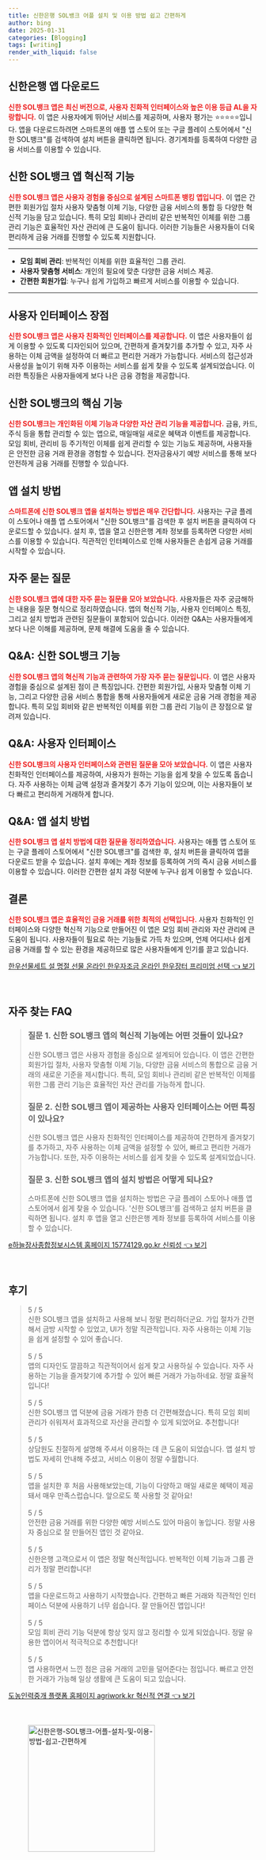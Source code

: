 ```yaml
---
title: 신한은행 SOL뱅크 어플 설치 및 이용 방법 쉽고 간편하게
author: bing
date: 2025-01-31
categories: [Blogging]
tags: [writing]
render_with_liquid: false
---
```



<h2 id='신한은행 앱 다운로드'>신한은행 앱 다운로드</h2>

<p><b><span style="color: #ee2323;">신한 SOL뱅크 앱은 최신 버전으로, 사용자 친화적 인터페이스와 높은 이용 등급 AL을 자랑합니다.</span></b> 이 앱은 사용자에게 뛰어난 서비스를 제공하며, 사용자 평가는 ⭐⭐⭐⭐⭐입니다. 앱을 다운로드하려면 스마트폰의 애플 앱 스토어 또는 구글 플레이 스토어에서 "신한 SOL뱅크"를 검색하여 설치 버튼을 클릭하면 됩니다. 경기계좌를 등록하여 다양한 금융 서비스를 이용할 수 있습니다.</p>

<h2 id='신한 SOL뱅크 앱 혁신적 기능'>신한 SOL뱅크 앱 혁신적 기능</h2>

<p><b><span style="color: #ee2323;">신한 SOL뱅크 앱은 사용자 경험을 중심으로 설계된 스마트폰 뱅킹 앱입니다.</span></b> 이 앱은 간편한 회원가입 절차 사용자 맞춤형 이체 기능, 다양한 금융 서비스의 통합 등 다양한 혁신적 기능을 담고 있습니다. 특히 모임 회비나 관리비 같은 반복적인 이체를 위한 그룹 관리 기능은 효율적인 자산 관리에 큰 도움이 됩니다. 이러한 기능들은 사용자들이 더욱 편리하게 금융 거래를 진행할 수 있도록 지원합니다.</p>

<hr />

<ul>
    <li><b>모임 회비 관리</b>: 반복적인 이체를 위한 효율적인 그룹 관리.</li>
    <li><b>사용자 맞춤형 서비스</b>: 개인의 필요에 맞춘 다양한 금융 서비스 제공.</li>
    <li><b>간편한 회원가입</b>: 누구나 쉽게 가입하고 빠르게 서비스를 이용할 수 있습니다.</li>
</ul>

<hr />

<h2 id='사용자 인터페이스 장점'>사용자 인터페이스 장점</h2>

<p><b><span style="color: #ee2323;">신한 SOL뱅크 앱은 사용자 친화적인 인터페이스를 제공합니다.</span></b> 이 앱은 사용자들이 쉽게 이용할 수 있도록 디자인되어 있으며, 간편하게 즐겨찾기를 추가할 수 있고, 자주 사용하는 이체 금액을 설정하여 더 빠르고 편리한 거래가 가능합니다. 서비스의 접근성과 사용성을 높이기 위해 자주 이용하는 서비스를 쉽게 찾을 수 있도록 설계되었습니다. 이러한 특징들은 사용자들에게 보다 나은 금융 경험을 제공합니다.</p>

<h2 id='신한 SOL뱅크의 핵심 기능'>신한 SOL뱅크의 핵심 기능</h2>

<p><b><span style="color: #ee2323;">신한 SOL뱅크는 개인화된 이체 기능과 다양한 자산 관리 기능을 제공합니다.</span></b> 금융, 카드, 주식 등을 통합 관리할 수 있는 앱으로, 매일매일 새로운 혜택과 이벤트를 제공합니다. 모임 회비, 관리비 등 주기적인 이체를 쉽게 관리할 수 있는 기능도 제공하며, 사용자들은 안전한 금융 거래 환경을 경험할 수 있습니다. 전자금융사기 예방 서비스를 통해 보다 안전하게 금융 거래를 진행할 수 있습니다.</p>

<h2 id='앱 설치 방법'>앱 설치 방법</h2>

<p><b><span style="color: #ee2323;">스마트폰에 신한 SOL뱅크 앱을 설치하는 방법은 매우 간단합니다.</span></b> 사용자는 구글 플레이 스토어나 애플 앱 스토어에서 "신한 SOL뱅크"를 검색한 후 설치 버튼을 클릭하여 다운로드할 수 있습니다. 설치 후, 앱을 열고 신한은행 계좌 정보를 등록하면 다양한 서비스를 이용할 수 있습니다. 직관적인 인터페이스로 인해 사용자들은 손쉽게 금융 거래를 시작할 수 있습니다.</p>

<h2 id='자주 묻는 질문'>자주 묻는 질문</h2>

<p><b><span style="color: #ee2323;">신한 SOL뱅크 앱에 대한 자주 묻는 질문을 모아 보았습니다.</span></b> 사용자들은 자주 궁금해하는 내용을 질문 형식으로 정리하였습니다. 앱의 혁신적 기능, 사용자 인터페이스 특징, 그리고 설치 방법과 관련된 질문들이 포함되어 있습니다. 이러한 Q&A는 사용자들에게 보다 나은 이해를 제공하며, 문제 해결에 도움을 줄 수 있습니다.</p>

<h2 id='Q&A: 신한 SOL뱅크 기능'>Q&A: 신한 SOL뱅크 기능</h2>

<p><b><span style="color: #ee2323;">신한 SOL뱅크 앱의 혁신적 기능과 관련하여 가장 자주 묻는 질문입니다.</span></b> 이 앱은 사용자 경험을 중심으로 설계된 점이 큰 특징입니다. 간편한 회원가입, 사용자 맞춤형 이체 기능, 그리고 다양한 금융 서비스 통합을 통해 사용자들에게 새로운 금융 거래 경험을 제공합니다. 특히 모임 회비와 같은 반복적인 이체를 위한 그룹 관리 기능이 큰 장점으로 알려져 있습니다.</p>

<h2 id='Q&A: 사용자 인터페이스'>Q&A: 사용자 인터페이스</h2>

<p><b><span style="color: #ee2323;">신한 SOL뱅크의 사용자 인터페이스와 관련된 질문을 모아 보았습니다.</span></b> 이 앱은 사용자 친화적인 인터페이스를 제공하여, 사용자가 원하는 기능을 쉽게 찾을 수 있도록 돕습니다. 자주 사용하는 이체 금액 설정과 즐겨찾기 추가 기능이 있으며, 이는 사용자들이 보다 빠르고 편리하게 거래하게 합니다.</p>

<h2 id='Q&A: 앱 설치 방법'>Q&A: 앱 설치 방법</h2>

<p><b><span style="color: #ee2323;">신한 SOL뱅크 앱 설치 방법에 대한 질문을 정리하였습니다.</span></b> 사용자는 애플 앱 스토어 또는 구글 플레이 스토어에서 "신한 SOL뱅크"를 검색한 후, 설치 버튼을 클릭하여 앱을 다운로드 받을 수 있습니다. 설치 후에는 계좌 정보를 등록하여 거의 즉시 금융 서비스를 이용할 수 있습니다. 이러한 간편한 설치 과정 덕분에 누구나 쉽게 이용할 수 있습니다.</p>

<h2 id='결론'>결론</h2>

<p><b><span style="color: #ee2323;">신한 SOL뱅크 앱은 효율적인 금융 거래를 위한 최적의 선택입니다.</span></b> 사용자 친화적인 인터페이스와 다양한 혁신적 기능으로 만들어진 이 앱은 모임 회비 관리와 자산 관리에 큰 도움이 됩니다. 사용자들이 필요로 하는 기능들로 가득 차 있으며, 언제 어디서나 쉽게 금융 거래를 할 수 있는 환경을 제공하므로 많은 사용자들에게 인기를 끌고 있습니다.</p>


<p><a class="click-button" title="한우선물세트 설 명절 선물 온라인 한우자조금 온라인 한우장터 프리미엄 선택" href="https://somered.github.io/posts/%ED%95%9C%EC%9A%B0%EC%84%A0%EB%AC%BC%EC%84%B8%ED%8A%B8-%EC%84%A4-%EB%AA%85%EC%A0%88-%EC%84%A0%EB%AC%BC-%EC%98%A8%EB%9D%BC%EC%9D%B8-%ED%95%9C%EC%9A%B0%EC%9E%90%EC%A1%B0%EA%B8%88-%EC%98%A8%EB%9D%BC%EC%9D%B8-%ED%95%9C%EC%9A%B0%EC%9E%A5%ED%84%B0-%ED%94%84%EB%A6%AC%EB%AF%B8%EC%97%84-%EC%84%A0%ED%83%9D/" rel="dofollow">한우선물세트 설 명절 선물 온라인 한우자조금 온라인 한우장터 프리미엄 선택 👈 보기</a></p><br>
<h2 id='자주_찾는_FAQ'>자주 찾는 FAQ</h2>
<div itemscope="" itemtype="https://schema.org/FAQPage"> 
<blockquote> 
<div itemscope="" itemprop="mainEntity" itemtype="https://schema.org/Question"> 
<h3 itemprop="name">질문 1. 신한 SOL뱅크 앱의 혁신적 기능에는 어떤 것들이 있나요?</h3> 
<div itemscope="" itemprop="acceptedAnswer" itemtype="https://schema.org/Answer"> 
<span itemprop="text"> 
<p>신한 SOL뱅크 앱은 사용자 경험을 중심으로 설계되어 있습니다. 이 앱은 간편한 회원가입 절차, 사용자 맞춤형 이체 기능, 다양한 금융 서비스의 통합으로 금융 거래의 새로운 기준을 제시합니다. 특히, 모임 회비나 관리비 같은 반복적인 이체를 위한 그룹 관리 기능은 효율적인 자산 관리를 가능하게 합니다.</p> 
</span> 
</div> 
</div> 

<div itemscope="" itemprop="mainEntity" itemtype="https://schema.org/Question"> 
<h3 itemprop="name">질문 2. 신한 SOL뱅크 앱이 제공하는 사용자 인터페이스는 어떤 특징이 있나요?</h3> 
<div itemscope="" itemprop="acceptedAnswer" itemtype="https://schema.org/Answer"> 
<span itemprop="text"> 
<p>신한 SOL뱅크 앱은 사용자 친화적인 인터페이스를 제공하여 간편하게 즐겨찾기를 추가하고, 자주 사용하는 이체 금액을 설정할 수 있어, 빠르고 편리한 거래가 가능합니다. 또한, 자주 이용하는 서비스를 쉽게 찾을 수 있도록 설계되었습니다.</p> 
</span> 
</div> 
</div> 

<div itemscope="" itemprop="mainEntity" itemtype="https://schema.org/Question"> 
<h3 itemprop="name">질문 3. 신한 SOL뱅크 앱의 설치 방법은 어떻게 되나요?</h3> 
<div itemscope="" itemprop="acceptedAnswer" itemtype="https://schema.org/Answer"> 
<span itemprop="text"> 
<p>스마트폰에 신한 SOL뱅크 앱을 설치하는 방법은 구글 플레이 스토어나 애플 앱 스토어에서 쉽게 찾을 수 있습니다. '신한 SOL뱅크'를 검색하고 설치 버튼을 클릭하면 됩니다. 설치 후 앱을 열고 신한은행 계좌 정보를 등록하여 서비스를 이용할 수 있습니다.</p> 
</span> 
</div> 
</div> 

</blockquote> 
</div>
<p><a class="click-button" title="e하늘장사종합정보시스템 홈페이지 15774129.go.kr 신뢰성" href="https://somered.github.io/posts/e%ED%95%98%EB%8A%98%EC%9E%A5%EC%82%AC%EC%A2%85%ED%95%A9%EC%A0%95%EB%B3%B4%EC%8B%9C%EC%8A%A4%ED%85%9C-%ED%99%88%ED%8E%98%EC%9D%B4%EC%A7%80-15774129.go.kr-%EC%8B%A0%EB%A2%B0%EC%84%B1/" rel="dofollow">e하늘장사종합정보시스템 홈페이지 15774129.go.kr 신뢰성 👈 보기</a></p><br>
<h2 id='후기'>후기</h2>
<div itemscope itemtype="https://schema.org/Product">
  <blockquote>
  <div itemprop="review" itemscope itemtype="https://schema.org/Review">
      <div itemprop="reviewRating" itemscope itemtype="https://schema.org/Rating"> <span itemprop="ratingValue">5</span> / <span itemprop="bestRating">5</span> </div>
      <span itemprop="reviewBody">신한 SOL뱅크 앱을 설치하고 사용해 보니 정말 편리하더군요. 가입 절차가 간편해서 금방 시작할 수 있었고, UI가 정말 직관적입니다. 자주 사용하는 이체 기능을 쉽게 설정할 수 있어 좋습니다.</span>
  </div>
  <br>
  <div itemprop="review" itemscope itemtype="https://schema.org/Review">
      <div itemprop="reviewRating" itemscope itemtype="https://schema.org/Rating"> <span itemprop="ratingValue">5</span> / <span itemprop="bestRating">5</span> </div>
      <span itemprop="reviewBody">앱의 디자인도 깔끔하고 직관적이어서 쉽게 찾고 사용하실 수 있습니다. 자주 사용하는 기능을 즐겨찾기에 추가할 수 있어 빠른 거래가 가능하네요. 정말 효율적입니다!</span>
  </div>
  <br>
  <div itemprop="review" itemscope itemtype="https://schema.org/Review">
      <div itemprop="reviewRating" itemscope itemtype="https://schema.org/Rating"> <span itemprop="ratingValue">5</span> / <span itemprop="bestRating">5</span> </div>
      <span itemprop="reviewBody">신한 SOL뱅크 앱 덕분에 금융 거래가 한층 더 간편해졌습니다. 특히 모임 회비 관리가 쉬워져서 효과적으로 자산을 관리할 수 있게 되었어요. 추천합니다!</span>
  </div>
  <br>
  <div itemprop="review" itemscope itemtype="https://schema.org/Review">
      <div itemprop="reviewRating" itemscope itemtype="https://schema.org/Rating"> <span itemprop="ratingValue">5</span> / <span itemprop="bestRating">5</span> </div>
      <span itemprop="reviewBody">상담원도 친절하게 설명해 주셔서 이용하는 데 큰 도움이 되었습니다. 앱 설치 방법도 자세히 안내해 주셨고, 서비스 이용이 정말 수월합니다.</span>
  </div>
  <br>
  <div itemprop="review" itemscope itemtype="https://schema.org/Review">
      <div itemprop="reviewRating" itemscope itemtype="https://schema.org/Rating"> <span itemprop="ratingValue">5</span> / <span itemprop="bestRating">5</span> </div>
      <span itemprop="reviewBody">앱을 설치한 후 처음 사용해보았는데, 기능이 다양하고 매일 새로운 혜택이 제공돼서 매우 만족스럽습니다. 앞으로도 쭉 사용할 것 같아요!</span>
  </div>
  <br>
  <div itemprop="review" itemscope itemtype="https://schema.org/Review">
      <div itemprop="reviewRating" itemscope itemtype="https://schema.org/Rating"> <span itemprop="ratingValue">5</span> / <span itemprop="bestRating">5</span> </div>
      <span itemprop="reviewBody">안전한 금융 거래를 위한 다양한 예방 서비스도 있어 마음이 놓입니다. 정말 사용자 중심으로 잘 만들어진 앱인 것 같아요.</span>
  </div>
  <br>
  <div itemprop="review" itemscope itemtype="https://schema.org/Review">
      <div itemprop="reviewRating" itemscope itemtype="https://schema.org/Rating"> <span itemprop="ratingValue">5</span> / <span itemprop="bestRating">5</span> </div>
      <span itemprop="reviewBody">신한은행 고객으로서 이 앱은 정말 혁신적입니다. 반복적인 이체 기능과 그룹 관리가 정말 편리합니다!</span>
  </div>
  <br>
  <div itemprop="review" itemscope itemtype="https://schema.org/Review">
      <div itemprop="reviewRating" itemscope itemtype="https://schema.org/Rating"> <span itemprop="ratingValue">5</span> / <span itemprop="bestRating">5</span> </div>
      <span itemprop="reviewBody">앱을 다운로드하고 사용하기 시작했습니다. 간편하고 빠른 거래와 직관적인 인터페이스 덕분에 사용하기 너무 쉽습니다. 잘 만들어진 앱입니다!</span>
  </div>
  <br>
  <div itemprop="review" itemscope itemtype="https://schema.org/Review">
      <div itemprop="reviewRating" itemscope itemtype="https://schema.org/Rating"> <span itemprop="ratingValue">5</span> / <span itemprop="bestRating">5</span> </div>
      <span itemprop="reviewBody">모임 회비 관리 기능 덕분에 항상 잊지 않고 정리할 수 있게 되었습니다. 정말 유용한 앱이어서 적극적으로 추천합니다!</span>
  </div>
  <br>
  <div itemprop="review" itemscope itemtype="https://schema.org/Review">
      <div itemprop="reviewRating" itemscope itemtype="https://schema.org/Rating"> <span itemprop="ratingValue">5</span> / <span itemprop="bestRating">5</span> </div>
      <span itemprop="reviewBody">앱 사용하면서 느낀 점은 금융 거래의 고민을 덜어준다는 점입니다. 빠르고 안전한 거래가 가능해 일상 생활에 큰 도움이 되고 있습니다.</span>
  </div>
  </blockquote>
</div>
<p><a class="click-button" title="도농인력중개 플랫폼 홈페이지 agriwork.kr 혁신적 연결" href="https://somered.github.io/posts/%EB%8F%84%EB%86%8D%EC%9D%B8%EB%A0%A5%EC%A4%91%EA%B0%9C-%ED%94%8C%EB%9E%AB%ED%8F%BC-%ED%99%88%ED%8E%98%EC%9D%B4%EC%A7%80-agriwork.kr-%ED%98%81%EC%8B%A0%EC%A0%81-%EC%97%B0%EA%B2%B0/" rel="dofollow">도농인력중개 플랫폼 홈페이지 agriwork.kr 혁신적 연결 👈 보기</a></p><br>
<figure class="image"><img src="https://somered.github.io/assets/img/thumbnail/신한은행-SOL뱅크-어플-설치-및-이용-방법-쉽고-간편하게.webp" alt="신한은행-SOL뱅크-어플-설치-및-이용-방법-쉽고-간편하게" width="256" height="256"></figure>